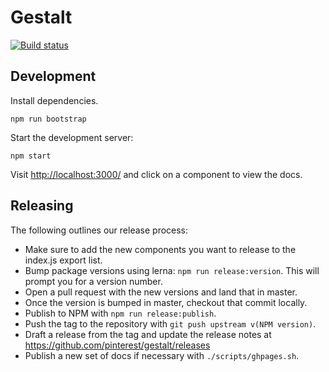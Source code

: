 # Gestalt
[![Build status](https://badge.buildkite.com/2c6b6e9f79054095354cc061876e4885f4b9212e1dbebda270.svg?branch=master)](https://buildkite.com/pinterest/gestalt)

## Development

Install dependencies.
```
npm run bootstrap
```

Start the development server:
```
npm start
```
Visit [http://localhost:3000/](http://localhost:3000) and click on a component to view the docs.

## Releasing

The following outlines our release process:
* Make sure to add the new components you want to release to the index.js export list.
* Bump package versions using lerna: `npm run release:version`. This will prompt you for a version number.
* Open a pull request with the new versions and land that in master.
* Once the version is bumped in master, checkout that commit locally.
* Publish to NPM with `npm run release:publish`.
* Push the tag to the repository with `git push upstream v(NPM version)`.
* Draft a release from the tag and update the release notes at https://github.com/pinterest/gestalt/releases
* Publish a new set of docs if necessary with `./scripts/ghpages.sh`.
